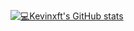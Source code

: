 ﻿[![💻Kevinxft's GitHub stats](https://github-readme-stats.vercel.app/api?username=kevinxft&count_private=true&show_icons=true&theme=dark)](https://github.com/kevinxft)
